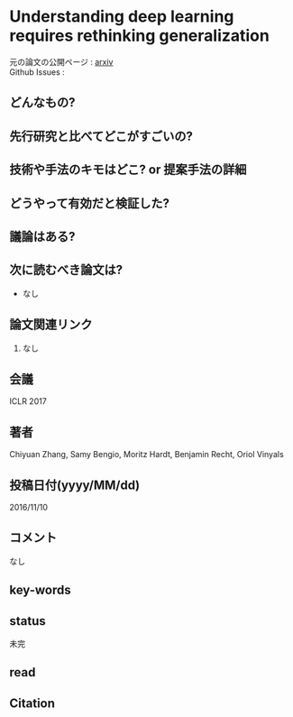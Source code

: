 # Understanding deep learning requires rethinking generalization

元の論文の公開ページ : [arxiv](https://arxiv.org/abs/1611.03530)  
Github Issues : 

## どんなもの?

## 先行研究と比べてどこがすごいの?

## 技術や手法のキモはどこ? or 提案手法の詳細

## どうやって有効だと検証した?

## 議論はある?

## 次に読むべき論文は?
- なし

## 論文関連リンク
1. なし

## 会議
ICLR 2017

## 著者
Chiyuan Zhang, Samy Bengio, Moritz Hardt, Benjamin Recht, Oriol Vinyals

## 投稿日付(yyyy/MM/dd)
2016/11/10

## コメント
なし

## key-words

## status
未完

## read

## Citation
